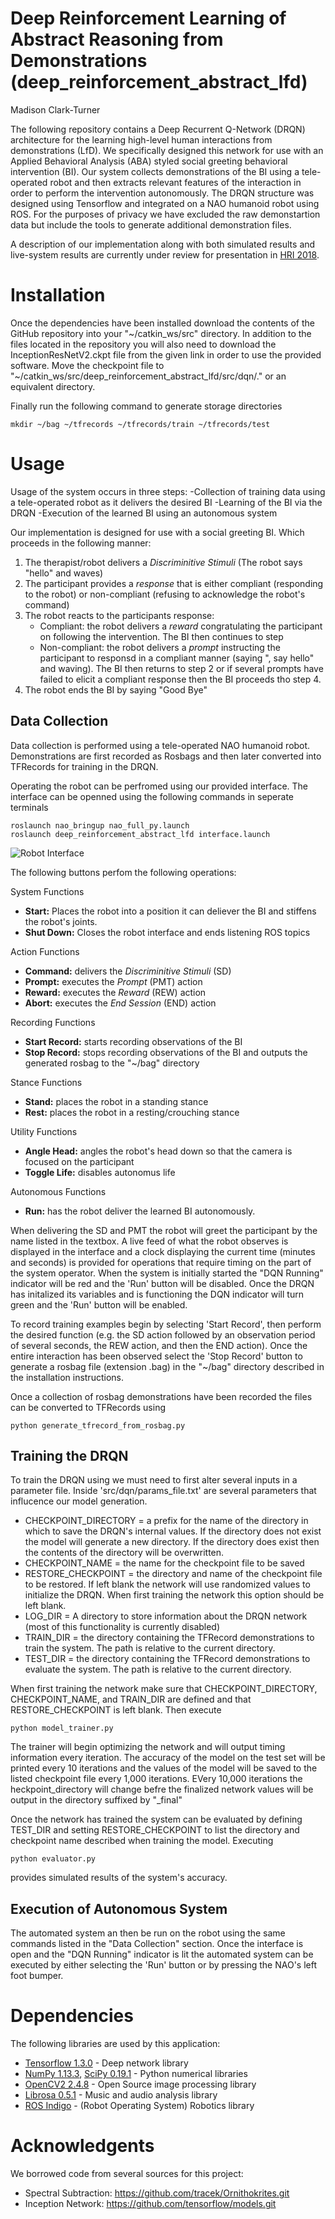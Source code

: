 # Deep Reinforcement Learning of Abstract Reasoning from Demonstrations (deep_reinforcement_abstract_lfd)
Madison Clark-Turner

The following repository contains a Deep Recurrent Q-Network (DRQN) architecture for the learning high-level human interactions from demonstrations (LfD). We specifically designed this network for use with an Applied Behavioral Analysis (ABA) styled social greeting behavioral intervention (BI). Our system collects demonstrations of the BI using a tele-operated robot and then extracts relevant features of the interaction in order to perform the intervention autonomously. The DRQN structure was designed using Tensorflow and integrated on a NAO humanoid robot using ROS. For the purposes of privacy we have excluded the raw demonstartion data but include the tools to generate additional demonstration files.

A description of our implementation along with both simulated results and live-system results are currently under review for presentation in [HRI 2018](http://humanrobotinteraction.org/2018/). 

Installation
=============

Once the dependencies have been installed download the contents of the GitHub repository into your "~/catkin_ws/src" directory. In addition to the files located in the repository you will also need to download the InceptionResNetV2.ckpt file from the given link in order to use the provided software. Move the checkpoint file to "~/catkin_ws/src/deep_reinforcement_abstract_lfd/src/dqn/." or an equivalent directory. 

Finally run the following command to generate storage directories
```
mkdir ~/bag ~/tfrecords ~/tfrecords/train ~/tfrecords/test
```

Usage
=============

Usage of the system occurs in three steps:
-Collection of training data using a tele-operated robot as it delivers the desired BI
-Learning of the BI via the DRQN
-Execution of the learned BI using an autonomous system

Our implementation is designed for use with a social greeting BI. Which proceeds in the following manner:
1. The therapist/robot delivers a *Discriminitive Stimuli* (The robot says "hello" and waves)
2. The participant provides a *response* that is either compliant (responding to the robot) or non-compliant (refusing to acknowledge the robot's command)
3. The robot reacts to the participants response:
   - Compliant: the robot delivers a *reward* congratulating the participant on following the intervention. The BI then continues to step 
   - Non-compliant: the robot delivers a *prompt* instructing the participant to responsd in a compliant manner (saying "<Participant>, say hello" and waving). The BI then returns to step 2 or if several prompts have failed to elicit a compliant response then the BI proceeds tho step 4.
4. The robot ends the BI by saying "Good Bye"
 
Data Collection
--------------------

Data collection is performed using a tele-operated NAO humanoid robot. Demonstrations are first recorded as Rosbags and then later converted into TFRecords for training in the DRQN.

Operating the robot can be perfromed using our provided interface. The interface can be openned using the following commands in seperate terminals

```
roslaunch nao_bringup nao_full_py.launch
roslaunch deep_reinforcement_abstract_lfd interface.launch
```

![Robot Interface](doc/deep_reinforce_interface_anon.png)
  
The following buttons perfom the following operations:

System Functions
- **Start:** Places the robot into a position it can deliever the BI and stiffens the robot's joints.
- **Shut Down:** Closes the robot interface and ends listening ROS topics

Action Functions
- **Command:** delivers the *Discriminitive Stimuli* (SD)
- **Prompt:** executes the *Prompt* (PMT) action
- **Reward:** executes the *Reward* (REW) action
- **Abort:** executes the *End Session* (END) action

Recording Functions
- **Start Record:** starts recording observations of the BI
- **Stop Record:** stops recording observations of the BI and outputs the generated rosbag to the "~/bag" directory

Stance Functions
- **Stand:** places the robot in a standing stance
- **Rest:** places the robot in a resting/crouching stance

Utility Functions
- **Angle Head:** angles the robot's head down so that the camera is focused on the participant
- **Toggle Life:** disables autonomus life

Autonomous Functions
- **Run:** has the robot deliver the learned BI autonomously.

When delivering the SD and PMT the robot will greet the participant by the name listed in the textbox. A live feed of what the robot observes is displayed in the interface and a clock displaying the current time (minutes and seconds) is provided for operations that require timing on the part of the system operator. When the system is initially started the "DQN Running" indicator will be red and the 'Run' button will be disabled. Once the DRQN has initalized its variables and is functioning the DQN indicator will turn green and the 'Run' button will be enabled. 

To record training examples begin by selecting 'Start Record', then perform the desired function (e.g. the SD action followed by an observation period of several seconds, the REW action, and then the END action). Once the entire interaction has been observed select the 'Stop Record' button to generate a rosbag file (extension .bag) in the "~/bag" directory described in the installation instructions.

Once a collection of rosbag demonstrations have been recorded the files can be converted to TFRecords using

```
python generate_tfrecord_from_rosbag.py
```

Training the DRQN
--------------------

To train the DRQN using we must need to first alter several inputs in a parameter file. Inside 'src/dqn/params_file.txt' are several parameters that influcence our model generation. 

- CHECKPOINT_DIRECTORY = a prefix for the name of the directory in which to save the DRQN's internal values. If the directory does not exist the model will generate a new directory. If the directory does exist then the contents of the directory will be overwritten.
- CHECKPOINT_NAME = the name for the checkpoint file to be saved
- RESTORE_CHECKPOINT = the directory and name of the checkpoint file to be restored. If left blank the network will use randomized values to initialize the DRQN. When first training the network this option should be left blank.
- LOG_DIR = A directory to store information about the DRQN network (most of this functionality is currently disabled)
- TRAIN_DIR = the directory containing the TFRecord demonstrations to train the system. The path is relative to the current directory.
- TEST_DIR = the directory containing the TFRecord demonstrations to evaluate the system. The path is relative to the current directory.

When first training the network make sure that CHECKPOINT_DIRECTORY, CHECKPOINT_NAME, and TRAIN_DIR are defined and that RESTORE_CHECKPOINT is left blank. Then execute

```
python model_trainer.py
```

The trainer will begin optimizing the network and will output timing information every iteration. The accuracy of the model on the test set will be printed every 10 iterations and the values of the model will be saved to the listed checkpoint file every 1,000 iterations. EVery 10,000 iterations the heckpoint_directory will change befre the finalized network values will be output in the directory suffixed by "_final"

Once the network has trained the system can be evaluated by defining TEST_DIR and setting RESTORE_CHECKPOINT to list the directory and checkpoint name described when training the model. Executing 

```
python evaluator.py
```

provides simulated results of the system's accuracy.

Execution of Autonomous System
--------------------

The automated system an then be run on the robot using the same commands listed in the "Data Collection" section. Once the interface is open and the "DQN Running" indicator is lit the automated system can be executed by either selecting the 'Run' button or by pressing the NAO's left foot bumper.

Dependencies
=============
The following libraries are used by this application:
- [Tensorflow 1.3.0](https://www.tensorflow.org/) - Deep network library
- [NumPy 1.13.3](http://www.numpy.org/), [SciPy 0.19.1](http://www.scipy.org/) - Python numerical libraries
- [OpenCV2 2.4.8](https://opencv.org/) - Open Source image processing library
- [Librosa 0.5.1](https://librosa.github.io/librosa/index.html) - Music and audio analysis library
- [ROS Indigo](http://wiki.ros.org/) - (Robot Operating System) Robotics library

Acknowledgents
=============

We borrowed code from several sources for this project:

- Spectral Subtraction: https://github.com/tracek/Ornithokrites.git
- Inception Network: https://github.com/tensorflow/models.git

